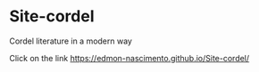 # Site-cordel
 Cordel literature in a modern way

Click on the link https://edmon-nascimento.github.io/Site-cordel/
